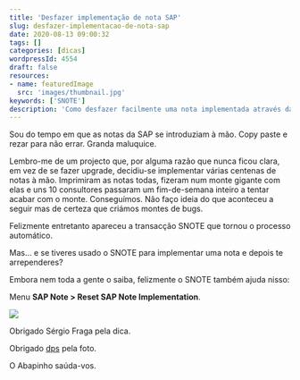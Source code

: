 ```yaml
---
title: 'Desfazer implementação de nota SAP'
slug: desfazer-implementacao-de-nota-sap
date: 2020-08-13 09:00:32
tags: []
categories: [dicas]
wordpressId: 4554
draft: false
resources:
- name: featuredImage
  src: 'images/thumbnail.jpg'
keywords: ['SNOTE']
description: 'Como desfazer facilmente uma nota implementada através da transacção SNOTE utilizando a própria transacção SNOTE.'
---
```

Sou do tempo em que as notas da SAP se introduziam à mão. Copy paste e rezar para não errar. Granda maluquice.

Lembro-me de um projecto que, por alguma razão que nunca ficou clara, em vez de se fazer upgrade, decidiu-se implementar várias centenas de notas à mão. Imprimiram as notas todas, fizeram num monte gigante com elas e uns 10 consultores passaram um fim-de-semana inteiro a tentar acabar com o monte. Conseguímos. Não faço ideia do que aconteceu a seguir mas de certeza que criámos montes de bugs.

<!--more-->

Felizmente entretanto apareceu a transacção SNOTE que tornou o processo automático.

Mas... e se tiveres usado o SNOTE para implementar uma nota e depois te arrependeres?

Embora nem toda a gente o saiba, felizmente o SNOTE também ajuda nisso:

Menu **SAP Note > Reset SAP Note Implementation**.

[![][1]][1]

Obrigado Sérgio Fraga pela dica.

Obrigado [dps][2] pela foto.

O Abapinho saúda-vos.

   [1]: images/undo_sap_note.png
   [2]: https://visualhunt.co/a5/a0b96f2b
